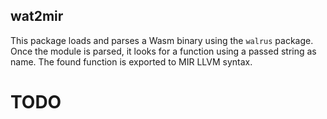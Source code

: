 ## wat2mir

This package loads and parses a Wasm binary using the `walrus` package. Once the module is parsed, it looks for a function using a passed string as name. The found function is exported to MIR LLVM syntax.

# TODO